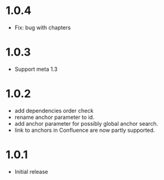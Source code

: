 # 1.0.4

- Fix: bug with chapters

# 1.0.3

- Support meta 1.3

# 1.0.2

- add dependencies order check
- rename anchor parameter to id.
- add anchor parameter for possibly global anchor search.
- link to anchors in Confluence are now partly supported.

# 1.0.1

- Initial release
